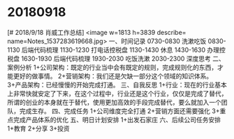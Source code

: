 # 20180918

[# 2018/9/18 肖威工作总结]
<image w=1813 h=3839 describe= name=Notes_1537283619668.jpg>
一、时间记录
0730-0830 洗漱吃饭
0830-1130 后端代码梳理
1130-1230 打电话控税盘
1130-1430  休息
1430-1630 办理控税盘
1630-1930 后端代码梳理
1930-2030 吃饭洗漱
2030-2300 深度思考
二、案例分析
1+公司架构：既定的行业当中会有既定的规则，完成规则化的东西，才能更好的做事情。
2+营销架构：我们还是欠缺一部分这个领域的知识体系。
3+产品架构：已经慢慢的开始完成打通。
三、自我反思
1+行业：现在的行业基本上非常快就安定了下来，在这个过程中，行业还是这个行业，仅仅是完成了替代，所谓的创业的本身就在于替代，使用更加高效的手段完成替代，要么就加入一个团队，完成生存。
四、完成任务
1+公司维度完全打通
2+营销方面还需要强化
3+重点完成产品体系的优化
五、明日计划安排
1+出发石家庄
六、后续公司任务安排
1+教育 2+分享 3+投资
